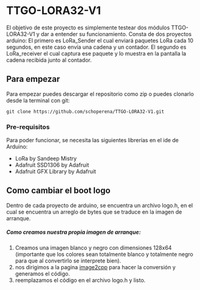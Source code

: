 # TTGO-LORA32-V1

El objetivo de este proyecto es simplemente testear dos módulos TTGO-LORA32-V1 y dar a entender su funcionamiento. Consta de dos proyectos arduino: El primero es LoRa_Sender el cual enviará paquetes LoRa cada 10 segundos, en este caso envía una cadena y un contador. El segundo es LoRa_receiver el cual captura ese paquete y lo muestra en la pantalla la cadena recibida junto al contador.

## Para empezar

Para empezar puedes descargar el repositorio como zip o puedes clonarlo desde la terminal con git:
```
git clone https://github.com/schoperena/TTGO-LORA32-V1.git
```


### Pre-requisitos

Para poder funcionar, se necesita las siguientes librerías en el ide de Arduino:


* LoRa by Sandeep Mistry
* Adafruit SSD1306 by Adafruit
* Adafruit GFX Library by Adafruit

## Como cambiar el boot logo

Dentro de cada proyecto de arduino, se encuentra un archivo logo.h, en el cual se encuentra un arreglo de bytes que se traduce en la imagen de arranque.

##### Como creamos nuestra propia imagen de arranque:

1. Creamos una imagen blanco y negro con dimensiones 128x64 (importante
 que los colores sean totalmente blanco y totalmente negro para que al convertirlo se interprete bien).
2.  nos dirigimos a la pagina [image2cpp](http://javl.github.io/image2cpp/) para hacer la conversión  y generamos el código.
3. reemplazamos el código en el archivo logo.h y listo.
